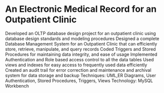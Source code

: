 # An Electronic Medical Record for an Outpatient Clinic

Developed an OLTP database design project for an outpatient clinic using database design standards and modeling procedures 
Designed a complete Database Management System for an Outpatient Clinic that can efficiently store, retrieve, manipulate, and query records 
Coded Triggers and Stored Procedures for maintaining data integrity, and ease of usage
Implemented Authentication and Role based access control to all the data tables
Used views and indexes for easy access to frequently used data efficiently
Created an audit trail for error correction and maintenance and archival system for data storage and backup
Techniques:        UML,ER Diagrams, User Authentication, Stored Procedures, Triggers, Views
Technology:        MySQL Workbench
